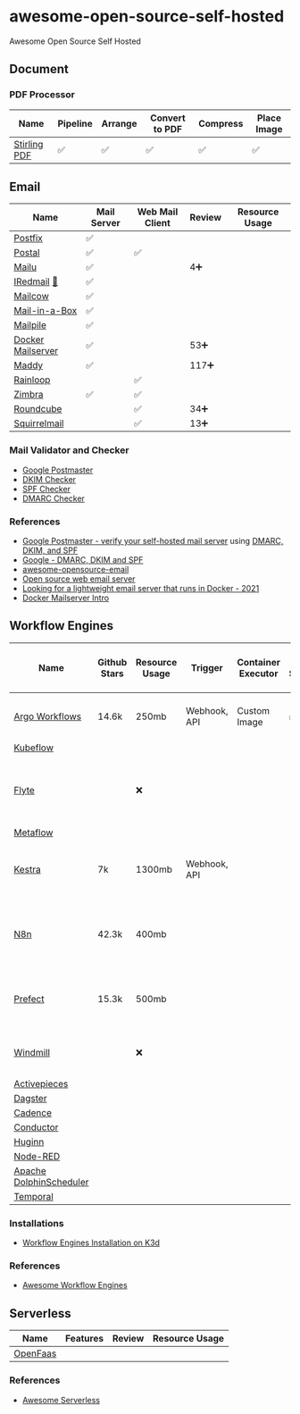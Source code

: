 # awesome-open-source-self-hosted
Awesome Open Source Self Hosted

## Document

### PDF Processor
Name | Pipeline | Arrange | Convert to PDF | Compress | Place Image
---|---|---|---|---|---
[Stirling PDF](https://github.com/Stirling-Tools/Stirling-PDF) |✅|✅|✅|✅|✅


## Email

Name | Mail Server | Web Mail Client | Review | Resource Usage
---|---|---|---|---
[Postfix]() |✅|||
[Postal]() |✅|✅||
[Mailu](https://mailu.io/2.0/) |✅||4➕|
[IRedmail]() [🐳](https://github.com/iredmail/dockerized) |✅|||
[Mailcow](https://mailcow.email) |✅|||
[Mail-in-a-Box](https://mailinabox.email) |✅|||
[Mailpile](https://www.mailpile.is) |✅|||
[Docker Mailserver](https://github.com/docker-mailserver/docker-mailserver) |✅||53➕| 
[Maddy](https://maddy.email) |✅||117➕|
[Rainloop](https://www.rainloop.net) ||✅|| 
[Zimbra](https://www.zimbra.com) |✅|✅||
[Roundcube]() ||✅|34➕|
[Squirrelmail]() ||✅|13➕|

### Mail Validator and Checker
- [Google Postmaster](https://postmaster.google.com/)
- [DKIM Checker](https://mxtoolbox.com/dkim.aspx)
- [SPF Checker](https://mxtoolbox.com/SuperTool.aspx?action=spf)
- [DMARC Checker](https://dmarcly.com/tools/dmarc-checker)

### References
- [Google Postmaster - verify your self-hosted mail server](https://postmaster.google.com) using [DMARC, DKIM, and SPF](https://www.cloudflare.com/en-au/learning/email-security/dmarc-dkim-spf/)
- [Google - DMARC, DKIM and SPF](https://support.google.com/a/answer/81126?visit_id=638532177956139038-3838716887&rd=1#authentication)
- [awesome-opensource-email](https://github.com/Mindbaz/awesome-opensource-email)
- [Open source web email server](https://forwardemail.net/en/blog/open-source/web-email-server)
- [Looking for a lightweight email server that runs in Docker - 2021](https://www.reddit.com/r/selfhosted/comments/pqbhej/looking_for_a_lightweight_email_server_that_runs/)
- [Docker Mailserver Intro](https://docker-mailserver.github.io/docker-mailserver/latest/introduction/)

## Workflow Engines
Name | Github Stars | Resource Usage | Trigger | Container Executor | GUI Scripting | K8S | Used By | Dev. Language | Nodes Drag n Drop | ML & Data Eng. | Cons
---|---|---|---|---|---|---|---|---|---|---|---
[Argo Workflows](https://github.com/argoproj/argo-workflows) | 14.6k | 250mb | Webhook, API | Custom Image | ✅ | Required | Google, IBM, Metaflow, Kubeflow | Go | ❌ ||
[Kubeflow]()|||||||||||
[Flyte]()|| ❌ ||||||Go|||K8s on-premise Flyte the Hard Way too complicated
[Metaflow]()||||||||Python|||
[Kestra](https://github.com/kestra-io/kestra) | 7k | 1300mb | Webhook, API |||||Java||Data pipeline, ml model deployment, etl|
[N8n](https://github.com/n8n-io/n8n)| 42.3k | 400mb |||||||||Complexity on creating non-Alpine custom Docker image
[Prefect](https://github.com/PrefectHQ/prefect)| 15.3k | 500mb |||||| Python ||Data pipeline, ml|Somehow complex, not only prefect server
[Windmill]()||❌|||||||||K8s installation problem - memory
[Activepieces]()|||||||||||
[Dagster]()|||||||||||
[Cadence]()|||||||||||
[Conductor]()|||||||||||
[Huginn]()|||||||||||
[Node-RED]()|||||||||||
[Apache DolphinScheduler]()|||||||||||
[Temporal]()|||||||||||

### Installations
- [Workflow Engines Installation on K3d](./workflow-engine/k3d-installation.md)

### References
- [Awesome Workflow Engines](https://github.com/meirwah/awesome-workflow-engines?tab=readme-ov-file)

## Serverless
Name | Features | Review | Resource Usage
---|---|---|---
[OpenFaas]() |||

### References
- [Awesome Serverless](https://github.com/anaibol/awesome-serverless)
